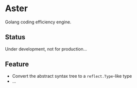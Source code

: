 # Aster

Golang coding efficiency engine.

## Status

Under development, not for production...

## Feature

- Convert the abstract syntax tree to a `reflect.Type`-like type
- ...